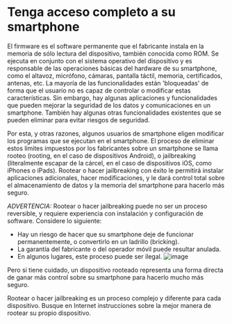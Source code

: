 [Title]: # (Conseguir acceso completo a su smartphone)
[Difficulty]: # (Experto)
[Order]: # (0)

# Tenga acceso completo a su smartphone

El firmware es el software permanente que el fabricante instala en la memoria de sólo lectura del dispositivo, también conocida como ROM. Se ejecuta en conjunto con el sistema operativo del dispositivo y es responsable de las operaciones básicas del hardware de su smartphone, como el altavoz, micrófono, cámaras, pantalla táctil, memoria, certificados, antenas, etc. La mayoría de las funcionalidades están 'bloqueadas' de forma que el usuario no es capaz de controlar o modificar estas características. Sin embargo, hay algunas aplicaciones y funcionalidades que pueden mejorar la seguridad de los datos y comunicaciones en un smartphone. También hay algunas otras funcionalidades existentes que se pueden eliminar para evitar riesgos de seguridad.

Por esta, y otras razones, algunos usuarios de smartphone eligen modificar los programas que se ejecutan en el smartphone. El proceso de eliminar estos límites impuestos por los fabricantes sobre un smartphone se llama rooteo  (rooting, en el caso de dispositivos Android), o jailbreaking (literalmente escapar de la cárcel, en el caso de dispositivos iOS, como iPhones o iPads). Rootear o hacer jailbreaking con éxito le permitirá instalar aplicaciones adicionales, hacer modificaciones, y le dará control total sobre el almacenamiento de datos y la memoria del smartphone para hacerlo más seguro.

_ADVERTENCIA:_ Rootear o hacer jailbreaking puede no ser un proceso reversible, y requiere experiencia con instalación y configuración de software. Considere lo siguiente:

*   Hay un riesgo de hacer que su smartphone deje de funcionar permanentemente, o convertirlo en un ladrillo (bricking).
*   La garantía del fabricante o del operador móvil puede resultar anulada.
*   En algunos lugares, este proceso puede ser ilegal.
![image](mobileexp1.png)

Pero si tiene cuidado, un dispositivo rooteado representa una forma directa de ganar más control sobre su smartphone para hacerlo mucho más seguro.

Rootear o hacer jailbreaking es un proceso complejo y diferente para cada dispositivo. Busque en Internet instrucciones sobre la mejor manera de rootear su propio dispositivo.
